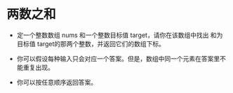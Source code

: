 # 两数之和

- 定一个整数数组 nums 和一个整数目标值 target，请你在该数组中找出 和为目标值 target的那两个整数，并返回它们的数组下标。

- 你可以假设每种输入只会对应一个答案。但是，数组中同一个元素在答案里不能重复出现。

- 你可以按任意顺序返回答案。

